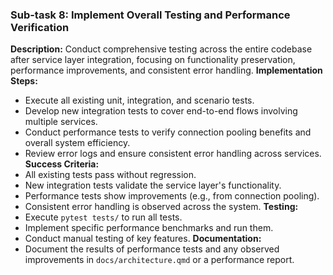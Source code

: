 ### Sub-task 8: Implement Overall Testing and Performance Verification
**Description:** Conduct comprehensive testing across the entire codebase after service layer integration, focusing on functionality preservation, performance improvements, and consistent error handling.
**Implementation Steps:**
- Execute all existing unit, integration, and scenario tests.
- Develop new integration tests to cover end-to-end flows involving multiple services.
- Conduct performance tests to verify connection pooling benefits and overall system efficiency.
- Review error logs and ensure consistent error handling across services.
**Success Criteria:**
- All existing tests pass without regression.
- New integration tests validate the service layer's functionality.
- Performance tests show improvements (e.g., from connection pooling).
- Consistent error handling is observed across the system.
**Testing:**
- Execute `pytest tests/` to run all tests.
- Implement specific performance benchmarks and run them.
- Conduct manual testing of key features.
**Documentation:**
- Document the results of performance tests and any observed improvements in `docs/architecture.qmd` or a performance report.